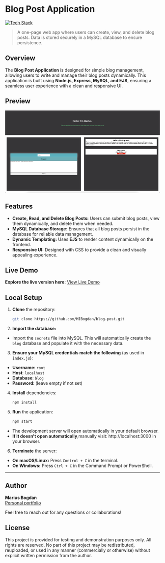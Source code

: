 # Blog Post Application

[![Tech Stack](https://img.shields.io/badge/EJS%20%7C%20CSS%20%7C%20JavaScript%20%7C%20Node.js%20%7C%20MySQL-black?style=flat-square)](#)
> A one-page web app where users can create, view, and delete blog posts. Data is stored securely in a MySQL database to ensure persistence.

## Overview

The **Blog Post Application** is designed for simple blog management, allowing users to write and manage their blog posts dynamically. This application is built using **Node.js, Express, MySQL, and EJS,** ensuring a seamless user experience with a clean and responsive UI.

## Preview

<p align="center">
  <img src="preview.png" alt="Project Preview" width="600">
</p>

## Features

- **Create, Read, and Delete Blog Posts:** Users can submit blog posts, view them dynamically, and delete them when needed.
- **MySQL Database Storage:** Ensures that all blog posts persist in the database for reliable data management.
- **Dynamic Templating:** Uses **EJS** to render content dynamically on the frontend.
- **Responsive UI:** Designed with CSS to provide a clean and visually appealing experience.

## Live Demo

**Explore the live version here:** [View Live Demo](https://marius-bogdan.com/projects/blog-post/)

## Local Setup

1. **Clone** the repository:
   ```bash
   git clone https://github.com/MIBogdan/blog-post.git
   ```
2. **Import the database:** 
- Import the `secrets` file into MySQL. This will automatically create the `blog` database and populate it with the necessary data.


3. **Ensure your MySQL credentials match the following** (as used in `index.js`):
- **Username**: `root`
- **Host**: `localhost`
- **Database**: `blog`
- **Password**: (leave empty if not set)


4. **Install** dependencies:
   ```bash
   npm install
   ```

5. **Run** the application:
   ```bash
   npm start
   ```
- The development server will open automatically in your default browser.
- **If it doesn't open automatically**,manually visit: http://localhost:3000 in your browser.

6. **Terminate** the server:
- **On macOS/Linux:** Press `Control + C` in the terminal. 
- **On Windows:** Press `Ctrl + C` in the Command Prompt or PowerShell. 
---

## Author

**Marius Bogdan**  
[Personal portfolio](https://marius-bogdan.com/)

Feel free to reach out for any questions or collaborations!

## License

This project is provided for testing and demonstration purposes only. All rights are reserved. No part of this project may be redistributed, reuploaded, or used in any manner (commercially or otherwise) without explicit written permission from the author.

